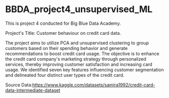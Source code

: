 # BBDA_project4_unsupervised_ML

This is project 4 conducted for Big Blue Data Academy.

Project's Title: Customer behaviour on credit card data.

The project aims to utilize PCA and unsupervised clustering to group customers based on their spending behavior and generate recommendations to boost credit card usage. The objective is to enhance the credit card company's marketing strategy through personalized services, thereby improving customer satisfaction and increasing card usage.
We identified seven key features influencing customer segmentation and delineated four distinct user types of the credit card.

Source Data:https://www.kaggle.com/datasets/samira1992/credit-card-data-intermediate-dataset 


